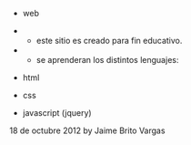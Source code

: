 * web

* * este sitio es creado para fin educativo.
* * se aprenderan los distintos lenguajes:
* html
* css
* javascript (jquery)


18 de octubre 2012
by Jaime Brito Vargas